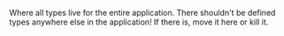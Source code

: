 Where all types live for the entire application. There shouldn't be defined types anywhere else in the application! If there is, move it here or kill it.
